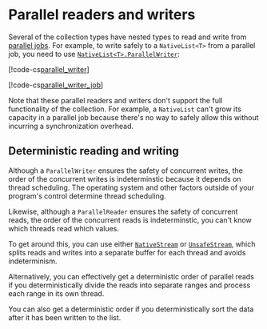 # Parallel readers and writers

Several of the collection types have nested types to read and write from [parallel jobs](xref:JobSystemParallelForJobs). For example, to write safely to a `NativeList<T>` from a parallel job, you need to use [`NativeList<T>.ParallelWriter`](xref:Unity.Collections.LowLevel.Unsafe.UnsafeList`1.ParallelWriter):

[!code-cs[parallel_writer](../DocCodeSamples.Tests/CollectionsExamples.cs#parallel_writer)]

[!code-cs[parallel_writer_job](../DocCodeSamples.Tests/CollectionsExamples.cs#parallel_writer_job)]

Note that these parallel readers and writers don't support the full functionality of the collection. For example, a `NativeList` can't grow its capacity in a parallel job because there's no way to safely allow this without incurring a synchronization overhead.

## Deterministic reading and writing

Although a `ParallelWriter` ensures the safety of concurrent writes, the order of the concurrent writes is indeterminstic because it depends on thread scheduling. The operating system and other factors outside of your program's control determine thread scheduling.

Likewise, although a `ParallelReader` ensures the safety of concurrent reads, the order of the concurrent reads is indeterminstic, you can't know which threads read which values.

To get around this, you can use either [`NativeStream`](xref:Unity.Collections.NativeStream) or [`UnsafeStream`](xref:Unity.Collections.LowLevel.Unsafe.UnsafeStream), which splits reads and writes into a separate buffer for each thread and avoids indeterminism.

Alternatively, you can effectively get a deterministic order of parallel reads if you deterministically divide the reads into separate ranges and process each range in its own thread.

You can also get a deterministic order if you deterministically sort the data after it has been written to the list.
